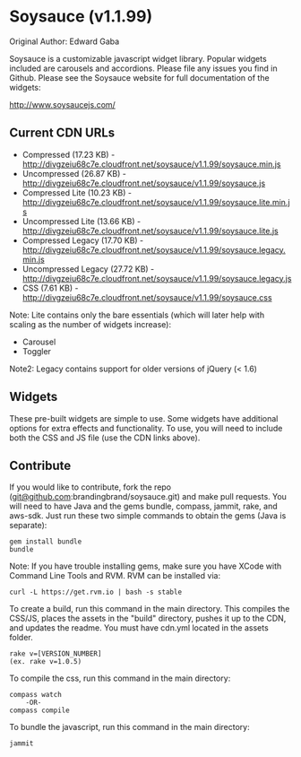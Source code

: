 # Soysauce (v1.1.99)
Original Author: Edward Gaba

Soysauce is a customizable javascript widget library. Popular widgets included are carousels and accordions. Please file any issues you find in Github. Please see the Soysauce website for full documentation of the widgets:

http://www.soysaucejs.com/

## Current CDN URLs
* Compressed (17.23 KB) - http://divgzeiu68c7e.cloudfront.net/soysauce/v1.1.99/soysauce.min.js
* Uncompressed (26.87 KB) - http://divgzeiu68c7e.cloudfront.net/soysauce/v1.1.99/soysauce.js
* Compressed Lite (10.23 KB) - http://divgzeiu68c7e.cloudfront.net/soysauce/v1.1.99/soysauce.lite.min.js
* Uncompressed Lite (13.66 KB) - http://divgzeiu68c7e.cloudfront.net/soysauce/v1.1.99/soysauce.lite.js
* Compressed Legacy (17.70 KB) - http://divgzeiu68c7e.cloudfront.net/soysauce/v1.1.99/soysauce.legacy.min.js
* Uncompressed Legacy (27.72 KB) - http://divgzeiu68c7e.cloudfront.net/soysauce/v1.1.99/soysauce.legacy.js
* CSS (7.61 KB) - http://divgzeiu68c7e.cloudfront.net/soysauce/v1.1.99/soysauce.css

Note: Lite contains only the bare essentials (which will later help with scaling as the number of widgets increase):
* Carousel
* Toggler

Note2: Legacy contains support for older versions of jQuery (< 1.6)

## Widgets
These pre-built widgets are simple to use. Some widgets have additional options for extra effects and functionality. To use, you will need to include both the CSS and JS file (use the CDN links above).

## Contribute
If you would like to contribute, fork the repo (git@github.com:brandingbrand/soysauce.git) and make pull requests. You will need to have Java and the gems bundle, compass, jammit, rake, and aws-sdk. Just run these two simple commands to obtain the gems (Java is separate):

	gem install bundle
	bundle

Note: If you have trouble installing gems, make sure you have XCode with Command Line Tools and RVM. RVM can be installed via:

	curl -L https://get.rvm.io | bash -s stable

To create a build, run this command in the main directory. This compiles the CSS/JS, places the assets in the "build" directory, pushes it up to the CDN, and updates the readme. You must have cdn.yml located in the assets folder.

	rake v=[VERSION_NUMBER]
	(ex. rake v=1.0.5)

To compile the css, run this command in the main directory:

	compass watch
		-OR-
	compass compile

To bundle the javascript, run this command in the main directory:

	jammit
